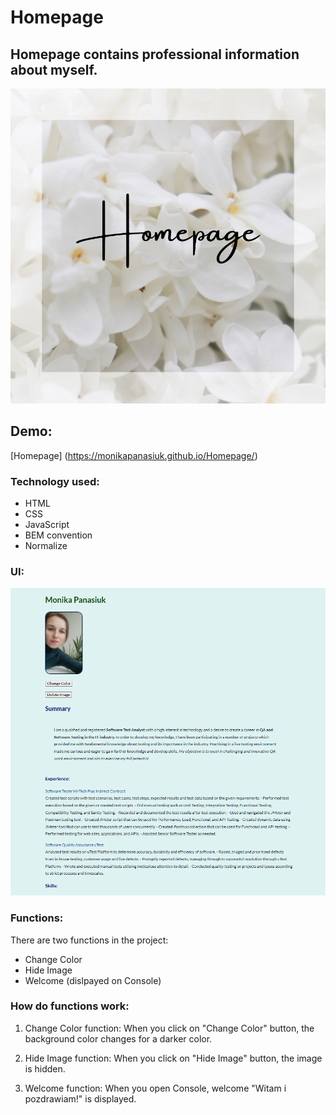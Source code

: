 # Homepage
## Homepage contains professional information about myself. 
![Homepage](https://github.com/MonikaPanasiuk/Homepage/blob/main/images/Monika%20(1).png?raw=true)
## Demo:
[Homepage] (https://monikapanasiuk.github.io/Homepage/)
### Technology used:
- HTML
- CSS
- JavaScript
- BEM convention
- Normalize
### UI:
![Homepage](https://raw.githubusercontent.com/MonikaPanasiuk/Homepage/eab49f5a74ead168599ee091d35927f3ecb49331/images/homepage.png)
### Functions:
There are two functions in the project:
- Change Color
- Hide Image
- Welcome (dislpayed on Console)
### How do functions work:
1. Change Color function:
When you click on "Change Color" button, the background color changes for a darker color. 

2. Hide Image function:
When you click on "Hide Image" button, the image is hidden. 

3. Welcome function:
When you open Console, welcome "Witam i pozdrawiam!" is displayed.

